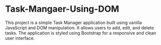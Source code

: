 # Task-Mangaer-Using-DOM
This project is a simple Task Manager application built using vanilla JavaScript and DOM manipulation. It allows users to add, edit, and delete tasks. The application is styled using Bootstrap for a responsive and clean user interface.
